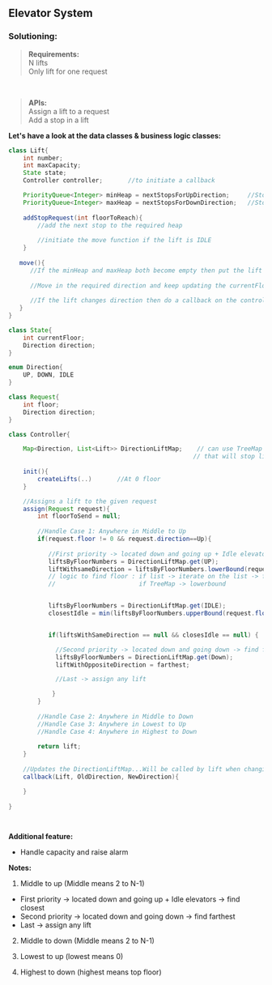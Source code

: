 ## Elevator System

### Solutioning:
 
> **Requirements:**  
> N lifts  
> Only lift for one request     

<br>

> **APIs:**  
> Assign a lift to a request   
> Add a stop in a lift

**Let's have a look at the data classes & business logic classes:**   

```java
class Lift{
    int number;
    int maxCapacity;
    State state;
    Controller controller;       //to initiate a callback

    PriorityQueue<Integer> minHeap = nextStopsForUpDirection;     //Stops above the curr postion of lift
    PriorityQueue<Integer> maxHeap = nextStopsForDownDirection;   //Stops below the curr postion of lift
    
    addStopRequest(int floorToReach){
        //add the next stop to the required heap
        
        //initiate the move function if the lift is IDLE
    }
    
   move(){
      //If the minHeap and maxHeap both become empty then put the lift in IDLE state
      
      //Move in the required direction and keep updating the currentFloor and direction
      
      //If the lift changes direction then do a callback on the controller
   }
}

class State{
    int currentFloor;
    Direction direction;
}

enum Direction{
    UP, DOWN, IDLE
}

class Request{
    int floor;
    Direction direction;
}

class Controller{

    Map<Direction, List<Lift>> DirectionLiftMap;    // can use TreeMap floorNumber as well
                                                   // that will stop list iteration.
                                                  
    init(){
        createLifts(..)       //At 0 floor
    }

    //Assigns a lift to the given request
    assign(Request request){
        int floorToSend = null;
        
        //Handle Case 1: Anywhere in Middle to Up
        if(request.floor != 0 && request.direction==Up){    
        
           //First priority -> located down and going up + Idle elevators -> find closest  
           liftsByFloorNumbers = DirectionLiftMap.get(UP);
           liftWithsameDirection = liftsByFloorNumbers.lowerBound(request.floorNumber);        
           // logic to find floor : if list -> iterate on the list -> floor which closest and down 
           //                       if TreeMap -> lowerbound


           liftsByFloorNumbers = DirectionLiftMap.get(IDLE);
           closestIdle = min(liftsByFloorNumbers.upperBound(request.floorNumber), liftsByFloorNumbers.lowerBound(request.floorNumber));


           if(liftsWithSameDirection == null && closesIdle == null) {

             //Second priority -> located down and going down -> find farthest
             liftsByFloorNumbers = DirectionLiftMap.get(Down);
             liftWithOppositeDirection = farthest;

             //Last -> assign any lift 

            } 
        }
        
        //Handle Case 2: Anywhere in Middle to Down
        //Handle Case 3: Anywhere in Lowest to Up
        //Handle Case 4: Anywhere in Highest to Down
        
        return lift;
    }
    
    //Updates the DirectionLiftMap...Will be called by lift when changing direction
    callback(Lift, OldDirection, NewDirection){

    }
        
}

   

```  

**Additional feature:**  
- Handle capacity and raise alarm

**Notes:**  

1) Middle to up (Middle means 2 to N-1) 
- First priority -> located down and going up + Idle elevators -> find closest  
- Second priority -> located down and going down -> find farthest  
- Last -> assign any lift 

2) Middle to down (Middle means 2 to N-1)  

3) Lowest to up (lowest means 0)  

4) Highest to down (highest means top floor)  

 
